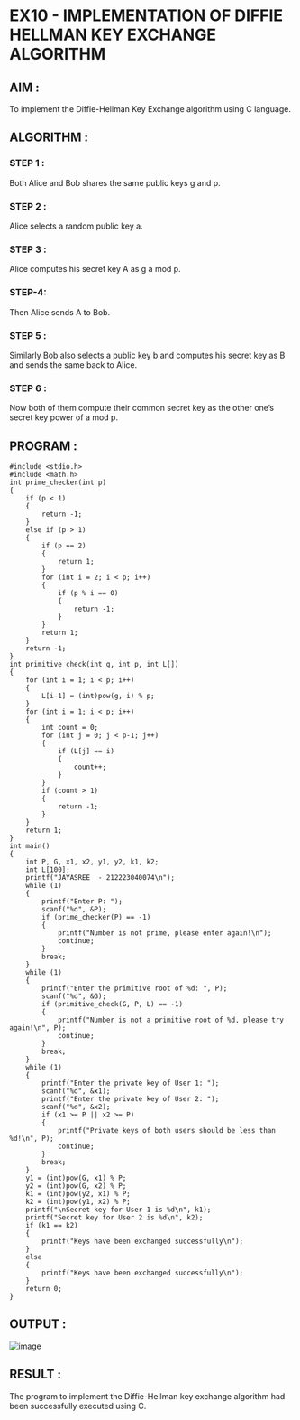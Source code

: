 # EX10 - IMPLEMENTATION OF DIFFIE HELLMAN KEY EXCHANGE ALGORITHM
## AIM :
To implement the Diffie-Hellman Key Exchange algorithm using C language.

## ALGORITHM :
### STEP 1 : 
Both Alice and Bob shares the same public keys g and p.

### STEP 2 :
Alice selects a random public key a.

### STEP 3 : 
Alice computes his secret key A as g a mod p.

### STEP-4: 
Then Alice sends A to Bob.

### STEP 5 : 
Similarly Bob also selects a public key b and computes his secret key as B and sends the same back to Alice.

### STEP 6 : 
Now both of them compute their common secret key as the other one’s secret key power of a mod p.

## PROGRAM :
```
#include <stdio.h>
#include <math.h>
int prime_checker(int p) 
{
    if (p < 1)
    {
        return -1;
    }
    else if (p > 1)
    {
        if (p == 2)
        {
            return 1;
        }
        for (int i = 2; i < p; i++)
        {
            if (p % i == 0)
            {
                return -1;
            }
        }
        return 1;
    }
    return -1;
}
int primitive_check(int g, int p, int L[]) 
{
    for (int i = 1; i < p; i++) 
    {
        L[i-1] = (int)pow(g, i) % p;
    }
    for (int i = 1; i < p; i++) 
    {
        int count = 0;
        for (int j = 0; j < p-1; j++) 
        {
            if (L[j] == i)
            {
                count++;
            }
        }
        if (count > 1) 
        {
            return -1;
        }
    }
    return 1;
}
int main() 
{
    int P, G, x1, x2, y1, y2, k1, k2;
    int L[100];
    printf("JAYASREE  - 212223040074\n");
    while (1) 
    {
        printf("Enter P: ");
        scanf("%d", &P);
        if (prime_checker(P) == -1)
        {
            printf("Number is not prime, please enter again!\n");
            continue;
        }
        break;
    }
    while (1)
    {
        printf("Enter the primitive root of %d: ", P);
        scanf("%d", &G);
        if (primitive_check(G, P, L) == -1) 
        {
            printf("Number is not a primitive root of %d, please try again!\n", P);
            continue;
        }
        break;
    }
    while (1) 
    {
        printf("Enter the private key of User 1: ");
        scanf("%d", &x1);
        printf("Enter the private key of User 2: ");
        scanf("%d", &x2);
        if (x1 >= P || x2 >= P)
        {
            printf("Private keys of both users should be less than %d!\n", P);
            continue;
        }
        break;
    }
    y1 = (int)pow(G, x1) % P;
    y2 = (int)pow(G, x2) % P;
    k1 = (int)pow(y2, x1) % P;
    k2 = (int)pow(y1, x2) % P;
    printf("\nSecret key for User 1 is %d\n", k1);
    printf("Secret key for User 2 is %d\n", k2);
    if (k1 == k2)
    {
        printf("Keys have been exchanged successfully\n");
    } 
    else 
    {
        printf("Keys have been exchanged successfully\n");
    }
    return 0;
}
```
## OUTPUT :
![image](https://github.com/user-attachments/assets/cb72d9db-c7be-44be-8088-89319ff01d37)



## RESULT :
The program to implement the Diffie-Hellman key exchange algorithm had been successfully executed using C.
